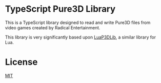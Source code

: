 # TypeScript Pure3D Library
This is a TypeScript library designed to read and write Pure3D files from video games created by Radical Entertainment.

This library is very significantly based upon [LuaP3DLib](https://github.com/Hampo/LuaP3DLib), a similar library for Lua.

# License
[MIT](https://github.com/donutteam/npm-pure3d/blob/main/LICENSE.md)